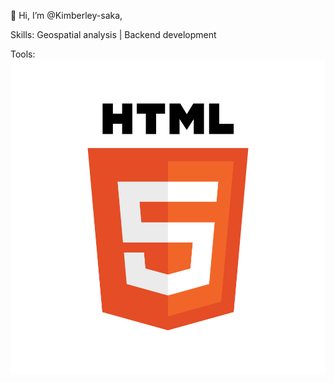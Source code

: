 👋 Hi, I’m @Kimberley-saka,

Skills: Geospatial analysis | Backend development

Tools:
![HTML](html.svg)
![]()

 

